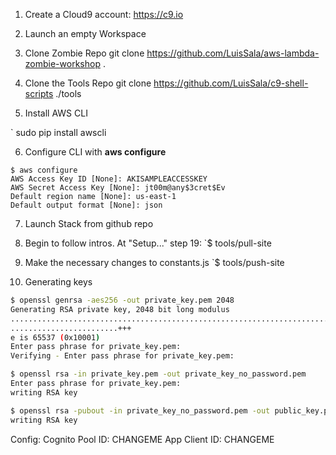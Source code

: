 1. Create a Cloud9 account:
https://c9.io

2. Launch an empty Workspace

3. Clone Zombie Repo
git clone https://github.com/LuisSala/aws-lambda-zombie-workshop .

4. Clone the Tools Repo
git clone https://github.com/LuisSala/c9-shell-scripts ./tools


5. Install AWS CLI

` sudo pip install awscli

6. Configure CLI with **aws configure**
```
$ aws configure
AWS Access Key ID [None]: AKISAMPLEACCESSKEY
AWS Secret Access Key [None]: jt00m@any$3cret$Ev
Default region name [None]: us-east-1
Default output format [None]: json
```

7. Launch Stack from github repo

8. Begin to follow intros. At "Setup..." step 19:
`$ tools/pull-site

9. Make the necessary changes to constants.js
`$ tools/push-site

10. Generating keys
```bash
$ openssl genrsa -aes256 -out private_key.pem 2048
Generating RSA private key, 2048 bit long modulus
.........................................................................................................+++
........................+++
e is 65537 (0x10001)
Enter pass phrase for private_key.pem:
Verifying - Enter pass phrase for private_key.pem:

$ openssl rsa -in private_key.pem -out private_key_no_password.pem
Enter pass phrase for private_key.pem:
writing RSA key

$ openssl rsa -pubout -in private_key_no_password.pem -out public_key.pem
writing RSA key
```

Config:
Cognito Pool ID: CHANGEME
App Client ID: CHANGEME